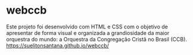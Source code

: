 # webccb
Este projeto foi desenvolvido com HTML e CSS com o objetivo de apresentar de forma visual e organizada a grandiosidade da maior orquestra do mundo: a Orquestra da Congregação Cristã no Brasil (CCB).
 https://suelitonsantana.github.io/webccb/
